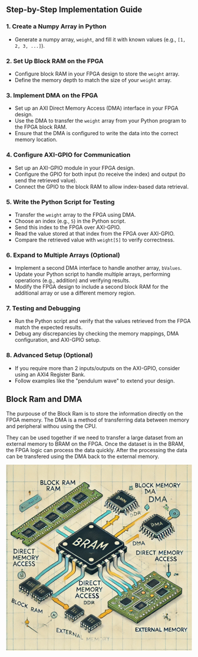 ## Step-by-Step Implementation Guide

### 1. Create a Numpy Array in Python
- Generate a numpy array, `weight`, and fill it with known values (e.g., `[1, 2, 3, ...]`).

### 2. Set Up Block RAM on the FPGA
- Configure block RAM in your FPGA design to store the `weight` array.
- Define the memory depth to match the size of your `weight` array.

### 3. Implement DMA on the FPGA
- Set up an AXI Direct Memory Access (DMA) interface in your FPGA design.
- Use the DMA to transfer the `weight` array from your Python program to the FPGA block RAM.
- Ensure that the DMA is configured to write the data into the correct memory location.

### 4. Configure AXI-GPIO for Communication
- Set up an AXI-GPIO module in your FPGA design.
- Configure the GPIO for both input (to receive the index) and output (to send the retrieved value).
- Connect the GPIO to the block RAM to allow index-based data retrieval.

### 5. Write the Python Script for Testing
- Transfer the `weight` array to the FPGA using DMA.
- Choose an index (e.g., `5`) in the Python script.
- Send this index to the FPGA over AXI-GPIO.
- Read the value stored at that index from the FPGA over AXI-GPIO.
- Compare the retrieved value with `weight[5]` to verify correctness.

### 6. Expand to Multiple Arrays (Optional)
- Implement a second DMA interface to handle another array, `bValues`.
- Update your Python script to handle multiple arrays, performing operations (e.g., addition) and verifying results.
- Modify the FPGA design to include a second block RAM for the additional array or use a different memory region.

### 7. Testing and Debugging
- Run the Python script and verify that the values retrieved from the FPGA match the expected results.
- Debug any discrepancies by checking the memory mappings, DMA configuration, and AXI-GPIO setup.

### 8. Advanced Setup (Optional)
- If you require more than 2 inputs/outputs on the AXI-GPIO, consider using an AXI4 Register Bank.
- Follow examples like the "pendulum wave" to extend your design.


## Block Ram and DMA

The purpouse of the Block Ram is to store the information directly on the FPGA memory.
The DMA is a method of transferring data between memory and peripheral withou using the CPU.

They can be used together if we need to transfer a large dataset from an external memory to BRAM on the FPGA. 
Once the dataset is in the BRAM, the FPGA logic can process the data quickly. After the processing the data can be transfered using the DMA back to the external memory.

![altext](/files/Projects/ArraysDirectAccess/Diagram.jpg)
